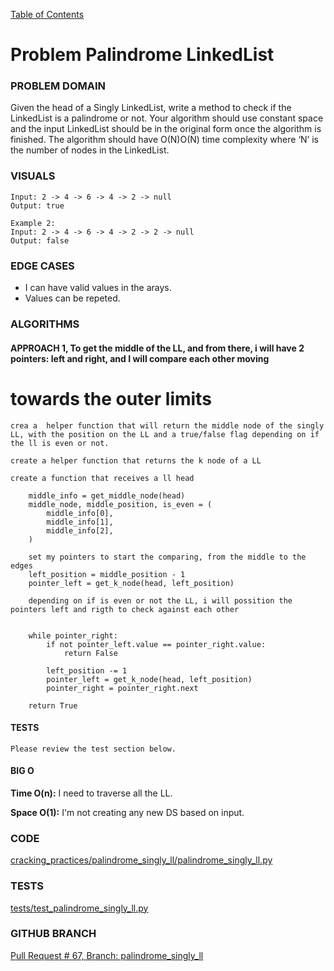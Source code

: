 [Table of Contents](../../README.md)

# Problem Palindrome LinkedList

### PROBLEM DOMAIN
Given the head of a Singly LinkedList, write a method to check if the LinkedList is a palindrome or not.
Your algorithm should use constant space and the input LinkedList should be in the original form once
the algorithm is finished. The algorithm should have O(N)O(N) time complexity where ‘N’ is the number of nodes in the LinkedList.

### VISUALS

```
Input: 2 -> 4 -> 6 -> 4 -> 2 -> null
Output: true

Example 2:
Input: 2 -> 4 -> 6 -> 4 -> 2 -> 2 -> null
Output: false
```

### EDGE CASES

- I can have valid values in the arays.
- Values can be repeted.

### ALGORITHMS

#### APPROACH 1, To get the middle of the LL, and from there, i will have 2 pointers: left and right, and I will compare each other moving
# towards the outer limits

```
crea a  helper function that will return the middle node of the singly LL, with the position on the LL and a true/false flag depending on if the ll is even or not.

create a helper function that returns the k node of a LL

create a function that receives a ll head

    middle_info = get_middle_node(head)
    middle_node, middle_position, is_even = (
        middle_info[0],
        middle_info[1],
        middle_info[2],
    )

    set my pointers to start the comparing, from the middle to the edges
    left_position = middle_position - 1
    pointer_left = get_k_node(head, left_position)

    depending on if is even or not the LL, i will possition the pointers left and rigth to check against each other

    
    while pointer_right:
        if not pointer_left.value == pointer_right.value:
            return False

        left_position -= 1
        pointer_left = get_k_node(head, left_position)
        pointer_right = pointer_right.next

    return True
```

#### TESTS

```
Please review the test section below.
```

#### BIG O

**Time O(n):** I need to traverse all the LL.

**Space O(1):** I'm not creating any new DS based on input.

### CODE

[cracking_practices/palindrome_singly_ll/palindrome_singly_ll.py](palindrome_singly_ll.py)

### TESTS

[tests/test_palindrome_singly_ll.py](../../tests/test_palindrome_singly_ll.py)

### GITHUB BRANCH

[Pull Request # 67, Branch: palindrome_singly_ll](https://github.com/ilealm/cracking-practices/pull/67)
